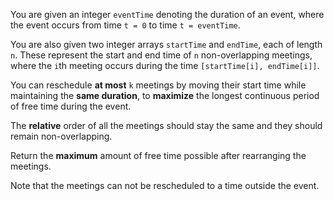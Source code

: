 You are given an integer `eventTime` denoting the duration of an event, where the event occurs from time `t = 0` to time `t = eventTime`.

You are also given two integer arrays `startTime` and `endTime`, each of length `n`. These represent the start and end time of `n` non-overlapping meetings, where the `i`th meeting occurs during the time `[startTime[i], endTime[i]]`.

You can reschedule **at most** `k` meetings by moving their start time while maintaining the **same duration**, to **maximize** the longest continuous period of free time during the event.

The **relative** order of all the meetings should stay the same and they should remain non-overlapping.

Return the **maximum** amount of free time possible after rearranging the meetings.

Note that the meetings can not be rescheduled to a time outside the event.